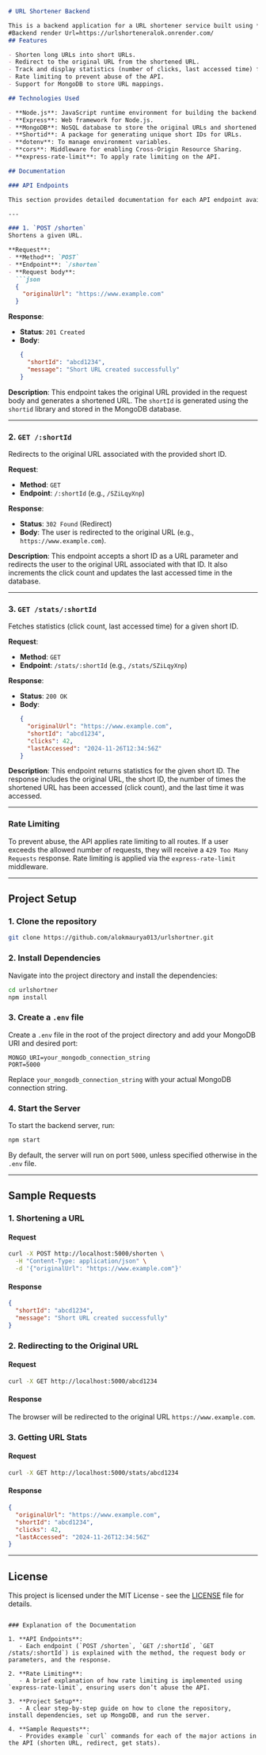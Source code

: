 ```markdown
# URL Shortener Backend

This is a backend application for a URL shortener service built using **Node.js**, **Express**, **MongoDB**, and **Shortid**.
#Backend render Url=https://urlshorteneralok.onrender.com/
## Features

- Shorten long URLs into short URLs.
- Redirect to the original URL from the shortened URL.
- Track and display statistics (number of clicks, last accessed time) for each shortened URL.
- Rate limiting to prevent abuse of the API.
- Support for MongoDB to store URL mappings.

## Technologies Used

- **Node.js**: JavaScript runtime environment for building the backend.
- **Express**: Web framework for Node.js.
- **MongoDB**: NoSQL database to store the original URLs and shortened URLs.
- **Shortid**: A package for generating unique short IDs for URLs.
- **dotenv**: To manage environment variables.
- **cors**: Middleware for enabling Cross-Origin Resource Sharing.
- **express-rate-limit**: To apply rate limiting on the API.

## Documentation

### API Endpoints

This section provides detailed documentation for each API endpoint available in the application.

---

### 1. `POST /shorten`
Shortens a given URL.

**Request**:
- **Method**: `POST`
- **Endpoint**: `/shorten`
- **Request body**: 
  ```json
  {
    "originalUrl": "https://www.example.com"
  }
  ```

**Response**:
- **Status**: `201 Created`
- **Body**:
  ```json
  {
    "shortId": "abcd1234",
    "message": "Short URL created successfully"
  }
  ```

**Description**:
This endpoint takes the original URL provided in the request body and generates a shortened URL. The `shortId` is generated using the `shortid` library and stored in the MongoDB database.

---

### 2. `GET /:shortId`
Redirects to the original URL associated with the provided short ID.

**Request**:
- **Method**: `GET`
- **Endpoint**: `/:shortId` (e.g., `/SZiLqyXnp`)

**Response**:
- **Status**: `302 Found` (Redirect)
- **Body**: The user is redirected to the original URL (e.g., `https://www.example.com`).

**Description**:
This endpoint accepts a short ID as a URL parameter and redirects the user to the original URL associated with that ID. It also increments the click count and updates the last accessed time in the database.

---

### 3. `GET /stats/:shortId`
Fetches statistics (click count, last accessed time) for a given short ID.

**Request**:
- **Method**: `GET`
- **Endpoint**: `/stats/:shortId` (e.g., `/stats/SZiLqyXnp`)

**Response**:
- **Status**: `200 OK`
- **Body**:
  ```json
  {
    "originalUrl": "https://www.example.com",
    "shortId": "abcd1234",
    "clicks": 42,
    "lastAccessed": "2024-11-26T12:34:56Z"
  }
  ```

**Description**:
This endpoint returns statistics for the given short ID. The response includes the original URL, the short ID, the number of times the shortened URL has been accessed (click count), and the last time it was accessed.

---

### Rate Limiting

To prevent abuse, the API applies rate limiting to all routes. If a user exceeds the allowed number of requests, they will receive a `429 Too Many Requests` response. Rate limiting is applied via the `express-rate-limit` middleware.

---

## Project Setup

### 1. Clone the repository

```bash
git clone https://github.com/alokmaurya013/urlshortner.git
```

### 2. Install Dependencies

Navigate into the project directory and install the dependencies:

```bash
cd urlshortner
npm install
```

### 3. Create a `.env` file

Create a `.env` file in the root of the project directory and add your MongoDB URI and desired port:

```env
MONGO_URI=your_mongodb_connection_string
PORT=5000
```

Replace `your_mongodb_connection_string` with your actual MongoDB connection string.

### 4. Start the Server

To start the backend server, run:

```bash
npm start
```

By default, the server will run on port `5000`, unless specified otherwise in the `.env` file.

---

## Sample Requests

### 1. Shortening a URL

#### Request
```bash
curl -X POST http://localhost:5000/shorten \
  -H "Content-Type: application/json" \
  -d '{"originalUrl": "https://www.example.com"}'
```

#### Response
```json
{
  "shortId": "abcd1234",
  "message": "Short URL created successfully"
}
```

### 2. Redirecting to the Original URL

#### Request
```bash
curl -X GET http://localhost:5000/abcd1234
```

#### Response
The browser will be redirected to the original URL `https://www.example.com`.

### 3. Getting URL Stats

#### Request
```bash
curl -X GET http://localhost:5000/stats/abcd1234
```

#### Response
```json
{
  "originalUrl": "https://www.example.com",
  "shortId": "abcd1234",
  "clicks": 42,
  "lastAccessed": "2024-11-26T12:34:56Z"
}
```

---

## License

This project is licensed under the MIT License - see the [LICENSE](LICENSE) file for details.
```

### Explanation of the Documentation

1. **API Endpoints**: 
   - Each endpoint (`POST /shorten`, `GET /:shortId`, `GET /stats/:shortId`) is explained with the method, the request body or parameters, and the response.
   
2. **Rate Limiting**: 
   - A brief explanation of how rate limiting is implemented using `express-rate-limit`, ensuring users don’t abuse the API.

3. **Project Setup**: 
   - A clear step-by-step guide on how to clone the repository, install dependencies, set up MongoDB, and run the server.

4. **Sample Requests**: 
   - Provides example `curl` commands for each of the major actions in the API (shorten URL, redirect, get stats).
